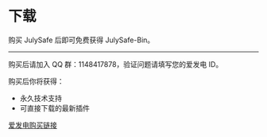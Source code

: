 # 下载

购买 JulySafe 后即可免费获得 JulySafe-Bin。

------

购买后请加入 QQ 群：1148417878，验证问题请填写您的爱发电 ID。

购买后你将获得：

* 永久技术支持
* 可直接下载的最新插件

[爱发电购买链接](https://afdian.net/@july_ss)
